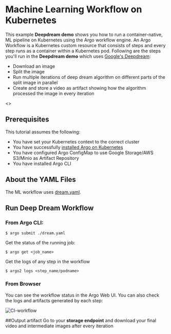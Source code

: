 # Machine Learning Workflow on Kubernetes

This example **Deepdream demo**  shows you how to run a container-native, ML pipeline on Kubernetes using the Argo workflow engine. An Argo Workflow is a Kubernetes custom resource that consists of steps and every step runs as a container within a Kubernetes pod. Following are the steps you'll run in the **Deepdream demo** which uses [Google's Deepdream](https://hub.docker.com/r/herval/deepdream/):


* Download an image 
* Split the image
* Run multiple iterations of deep dream algorithm on different parts of the split image in parallel
* Create and store a video as artifact showing how the algorithm processed the image in every iteration 

<<Add the video>>

## Prerequisites
This tutorial assumes the following:

* You have set your Kubernetes context to the correct cluster
* You have successfully [installed Argo on Kubernetes](https://argoproj.github.io/argo-site/get-started/installation)
* You have configured Argo ConfigMap to use Google Storage/AWS S3/Minio as Artifact Repository
* You have installed Argo CLI



## About the YAML Files

The ML workflow uses [dream.yaml](https://github.com/argoproj/image-processing-demo/blob/master/.argo-v2/dream.yaml).


## Run Deep Dream Workflow

### From Argo CLI:

```
$ argo submit ./dream.yaml

```
Get the status of the running job:


```
$ argo get <job_name>

```

Get the logs of any step in the workflow

```
$ argo2 logs <step_name/podname>

```


### From Browser
You can see the workflow status in the Argo Web UI. You can also check the logs and artifacts generated by each step:

 ![CI-workflow](../..//images/ciworkflow.png)

##Output artifact
Go to your **storage endpoint** and download your final video and intermediate images after every iteration

